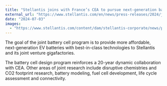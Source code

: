 ```yaml
---
title: "Stellantis joins with France’s CEA to pursue next-generation battery cell technology"
external_url: "https://www.stellantis.com/en/news/press-releases/2024/july/stellantis-joins-with-france-s-cea-to-pursue-next-generation-battery-cell-technology"
date: "2024-07-03"
images:
  - "https://www.stellantis.com/content/dam/stellantis-corporate/news/press-releases/2024/july/03-07-24/Stellantis--CEA-Battery-Cell-Partnership-image.jpg"
---
```


The goal of the joint battery cell program is to provide more affordable, next-generation EV batteries with best-in-class technologies to Stellantis and its joint venture gigafactories.

The battery cell design program reinforces a 20-year dynamic collaboration with CEA. Other areas of joint research include disruptive chemistries and CO2 footprint research, battery modeling, fuel cell development, life cycle assessment and connectivity.
